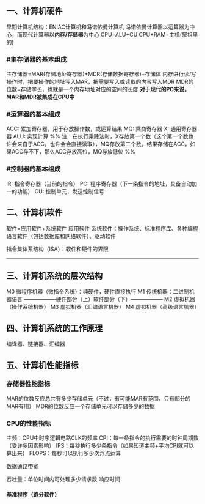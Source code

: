 ## 一、计算机硬件
早期计算机结构：ENIAC计算机和冯诺依曼计算机
冯诺依曼计算器以运算器为中心，而现代计算器以**内存/存储器**为中心
CPU=ALU+CU   CPU+RAM=主机(祭祖里的)
### #主存储器的基本组成

主存储器=MAR(存储地址寄存器)+MDR(存储数据寄存器)+存储体
内存进行读/写操作时，把要操作的地址写入MAR，把需要写入或读取的内容写入MDR
MDR的位数=存储字长，也就是一个内存地址对应的空间的长度
**对于现代的PC来说，MAR和MDR被集成在CPU中**

### #运算器的基本组成

ACC: 累加寄存器，用于存放操作数，或运算结果
MQ: 乘商寄存器
X: 通用寄存器器
ALU: 实现计算
%% 注：在执行乘除法时，X存放第一个数（这个第一个数也许会来自于ACC，也许会会直接读取），MQ存放第二个数，结果存储在ACC，如果ACC存不下，那么ACC存放高位，MQ存放低位 %%
### #控制器的基本组成

IR: 指令寄存器（当前的指令）
PC: 程序寄存器（下一条指令的地址，具备自动加一的功能）
CU: 控制单元，发送控制信号

## 二、计算机软件
软件=应用软件+系统软件
应用软件
系统软件：操作系统、标准程序库、各种编程语言软件（包括数据库和网络软件）、驱动软件

指令集体系结构（ISA）：软件和硬件的界限

---
## 三、计算机系统的层次结构
M0 微程序机器（微指令系统）：纯硬件，硬件直接执行
M1 传统机器：二进制机器语言
——————硬件部分（上）软件部分（下）——————
M2 虚拟机器（操作系统机器）
M3 虚拟机器（汇编语言机器）
M4 虚拟机器（高级语言机器）
## 四、计算机系统的工作原理
编译器、链接器、汇编器
## 五、计算机性能指标
### 存储器性能指标
MAR的位数反应总共有多少存储单元（不过，有可能MAR有范围，只有部分的MAR有用）
MDR的位数反应一个存储单元可以存储多少的数据
### CPU的性能指标
主频：CPU中时序逻辑电路CLK的频率
CPI：每一条指令的执行需要的时钟周期数（受许多因素影响）
IPS：每秒执行多少条指令（如果知道主频+平均CPI就可以算出来）
FLOPS：每秒可以执行多少次浮点运算

数据通路带宽

吞吐量：单位时间内可处理多少请求数
响应时间

#### 基准程序（跑分软件）










